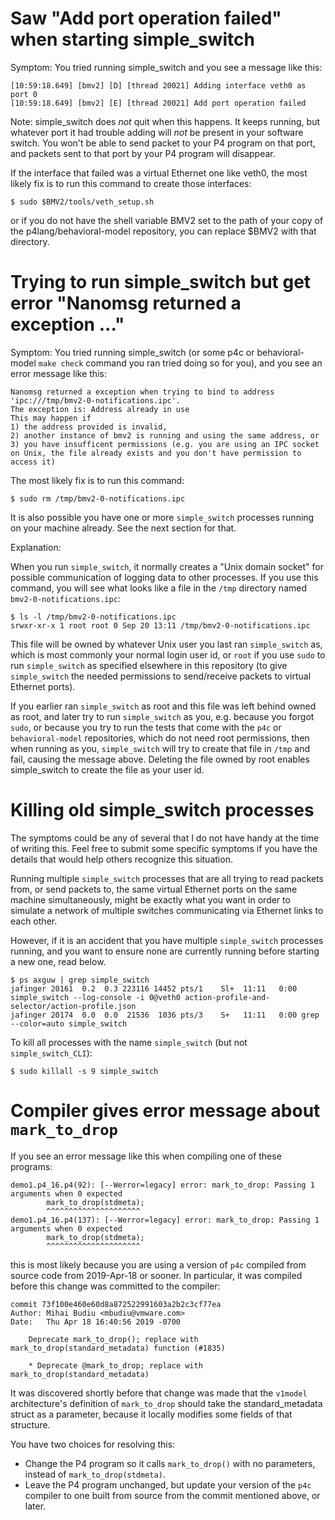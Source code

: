 # Saw "Add port operation failed" when starting simple_switch

Symptom: You tried running simple_switch and you see a message like
this:

```
[10:59:18.649] [bmv2] [D] [thread 20021] Adding interface veth0 as port 0
[10:59:18.649] [bmv2] [E] [thread 20021] Add port operation failed
```

Note: simple_switch does _not_ quit when this happens.  It keeps
running, but whatever port it had trouble adding will _not_ be present
in your software switch.  You won't be able to send packet to your P4
program on that port, and packets sent to that port by your P4 program
will disappear.

If the interface that failed was a virtual Ethernet one like veth0,
the most likely fix is to run this command to create those interfaces:

```
$ sudo $BMV2/tools/veth_setup.sh
```

or if you do not have the shell variable BMV2 set to the path of your
copy of the p4lang/behavioral-model repository, you can replace $BMV2
with that directory.


# Trying to run simple_switch but get error "Nanomsg returned a exception ..."

Symptom: You tried running simple_switch (or some p4c or
behavioral-model `make check` command you ran tried doing so for you),
and you see an error message like this:
```
Nanomsg returned a exception when trying to bind to address 'ipc:///tmp/bmv2-0-notifications.ipc'.
The exception is: Address already in use
This may happen if
1) the address provided is invalid,
2) another instance of bmv2 is running and using the same address, or
3) you have insufficent permissions (e.g. you are using an IPC socket on Unix, the file already exists and you don't have permission to access it)
```

The most likely fix is to run this command:

```
$ sudo rm /tmp/bmv2-0-notifications.ipc 
```

It is also possible you have one or more `simple_switch` processes
running on your machine already.  See the next section for that.

Explanation:

When you run `simple_switch`, it normally creates a "Unix domain
socket" for possible communication of logging data to other processes.
If you use this command, you will see what looks like a file in the
`/tmp` directory named `bmv2-0-notifications.ipc`:

```
$ ls -l /tmp/bmv2-0-notifications.ipc 
srwxr-xr-x 1 root root 0 Sep 20 13:11 /tmp/bmv2-0-notifications.ipc
```

This file will be owned by whatever Unix user you last ran
`simple_switch` as, which is most commonly your normal login user id,
or `root` if you use `sudo` to run `simple_switch` as specified
elsewhere in this repository (to give `simple_switch` the needed
permissions to send/receive packets to virtual Ethernet ports).

If you earlier ran `simple_switch` as root and this file was left
behind owned as root, and later try to run `simple_switch` as you,
e.g. because you forgot `sudo`, or because you try to run the tests
that come with the `p4c` or `behavioral-model` repositories, which do
not need root permissions, then when running as you, `simple_switch`
will try to create that file in `/tmp` and fail, causing the message
above.  Deleting the file owned by root enables simple_switch to
create the file as your user id.


# Killing old simple_switch processes

The symptoms could be any of several that I do not have handy at the
time of writing this. Feel free to submit some specific symptoms if
you have the details that would help others recognize this situation.

Running multiple `simple_switch` processes that are all trying to read
packets from, or send packets to, the same virtual Ethernet ports on
the same machine simultaneously, might be exactly what you want in
order to simulate a network of multiple switches communicating via
Ethernet links to each other.

However, if it is an accident that you have multiple `simple_switch`
processes running, and you want to ensure none are currently running
before starting a new one, read below.

```
$ ps axguw | grep simple_switch
jafinger 20161  0.2  0.3 223116 14452 pts/1    Sl+  11:11   0:00 simple_switch --log-console -i 0@veth0 action-profile-and-selector/action-profile.json
jafinger 20174  0.0  0.0  21536  1036 pts/3    S+   11:11   0:00 grep --color=auto simple_switch
```

To kill all processes with the name `simple_switch` (but not
`simple_switch_CLI`):

```
$ sudo killall -s 9 simple_switch
```


# Compiler gives error message about `mark_to_drop`

If you see an error message like this when compiling one of these programs:
```
demo1.p4_16.p4(92): [--Werror=legacy] error: mark_to_drop: Passing 1 arguments when 0 expected
        mark_to_drop(stdmeta);
        ^^^^^^^^^^^^^^^^^^^^^
demo1.p4_16.p4(137): [--Werror=legacy] error: mark_to_drop: Passing 1 arguments when 0 expected
        mark_to_drop(stdmeta);
        ^^^^^^^^^^^^^^^^^^^^^
```

this is most likely because you are using a version of `p4c` compiled
from source code from 2019-Apr-18 or sooner.  In particular, it was
compiled before this change was committed to the compiler:

```
commit 73f100e460e60d8a872522991603a2b2c3cf77ea
Author: Mihai Budiu <mbudiu@vmware.com>
Date:   Thu Apr 18 16:40:56 2019 -0700

    Deprecate mark_to_drop(); replace with mark_to_drop(standard_metadata) function (#1835)
    
    * Deprecate @mark_to_drop; replace with mark_to_drop(standard_metadata)
```

It was discovered shortly before that change was made that the
`v1model` architecture's definition of `mark_to_drop` should take the
standard_metadata struct as a parameter, because it locally modifies
some fields of that structure.

You have two choices for resolving this:

+ Change the P4 program so it calls `mark_to_drop()` with no
  parameters, instead of `mark_to_drop(stdmeta)`.
+ Leave the P4 program unchanged, but update your version of the `p4c`
  compiler to one built from source from the commit mentioned above,
  or later.

